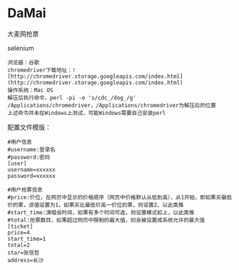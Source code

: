 # DaMai

大麦网抢票

selenium

	浏览器：谷歌
	chromedriver下载地址：![http://chromedriver.storage.googleapis.com/index.html](http://chromedriver.storage.googleapis.com/index.html)  
	操作系统：Mac OS
	解压后执行命令，perl -pi -e 's/cdc_/dog_/g' /Applications/chromedriver，/Applications/chromedriver为解压后的位置
	上述命令并未在Windows上测试，可能Windows需要自己安装perl

配置文件模版：

	#用户信息
	#username:登录名
	#password:密码
	[user]
	username=xxxxxx
	password=xxxxxx

	#用户抢票信息
	#price:价位，在网页中显示的价格顺序（网页中价格默认从低到高），从1开始，即如果买最低价的票，该值设置为1，如果买比最低价高一价位的票，则设置2，以此类推
	#start_time:演唱会时间，如果有多个时间可选，则设置模式如上，以此类推
	#total:抢票数目，如果超过网页中限制的最大值，则会被设置成系统允许的最大值
	[ticket]
	price=4
	start_time=1
	total=2
	star=张信哲
	address=长沙
